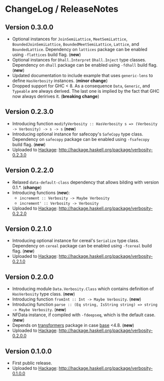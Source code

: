 # ChangeLog / ReleaseNotes


## Version 0.3.0.0

* Optional instances for `JoinSemiLattice`, `MeetSemiLattice`,
  `BoundedJoinSemiLattice`, `BoundedMeetSemiLattice`, `Lattice`, and
  `BoundedLattice`. Dependency on `lattices` package can be enabled using
  `-flattices` build flag. (**new**)
* Optional instances for `Dhall.Interpret` `Dhall.Inject` type classes.
  Dependency on `dhall` package can be enabled using `-fdhall` build flag.
  (**new**)
* Updated documentation to include example that uses `generic-lens` to define
  `HasVerbosity` instances. (**minor change**)
* Dropped support for GHC \< 8.  As a consequence `Data`, `Generic`, and
  `Typeable` are always derived.  The last one is implied by the fact that GHC
  now always deririves it. (**breaking change**)


## Version 0.2.3.0

* Introducing function
  `modifyVerbosity :: HasVerbosity s => (Verbosity -> Verbosity) -> s -> s`
  (**new**)
* Introducing optional instance for safecopy's `SafeCopy` type class. Dependency
  on `safecopy` package can be enabled using `-fsafecopy` build flag. (**new**)
* Uploaded to [Hackage][]: <http://hackage.haskell.org/package/verbosity-0.2.3.0>


## Version 0.2.2.0

* Relaxed `data-default-class` dependency that allows bilding with version
  0.1.\*. (**change**)
* Introducing functions (**new**):
    * `increment :: Verbosity -> Maybe Verbosity`
    * `increment' :: Verbosity -> Verbosity`
* Uploaded to [Hackage][]: <http://hackage.haskell.org/package/verbosity-0.2.2.0>


## Version 0.2.1.0

* Introducing optional instance for cereal's `Serialize` type class. Dependency
  on `cereal` package can be enabled using `-fcereal` build flag. (**new**)
* Uploaded to [Hackage][]: <http://hackage.haskell.org/package/verbosity-0.2.1.0>


## Version 0.2.0.0

* Introducing module `Data.Verbosity.Class` which contains definition of
  `HasVerbosity` type class. (**new**)
* Introducing function `fromInt :: Int -> Maybe Verbosity`. (**new**)
* Introducing function
  `parse :: (Eq string, IsString string) => string -> Maybe Verbosity`. (**new**)
* NFData instance, if compiled with `-fdeepseq`, which is the default case.
  (**new**)
* Depends on [transformers][] package in case [base][] <4.8. (**new**)
* Uploaded to [Hackage][]: <http://hackage.haskell.org/package/verbosity-0.2.0.0>


## Version 0.1.0.0

* First public release.
* Uploaded to [Hackage][]: <http://hackage.haskell.org/package/verbosity-0.1.0.0>


[base]:
  http://hackage.haskell.org/package/base
  "base package on Hackage"
[Hackage]:
  http://hackage.haskell.org/
  "HackageDB (or just Hackage) is a collection of releases of Haskell packages."
[transformers]:
  http://hackage.haskell.org/package/transformers
  "transformers package on Hackage"
